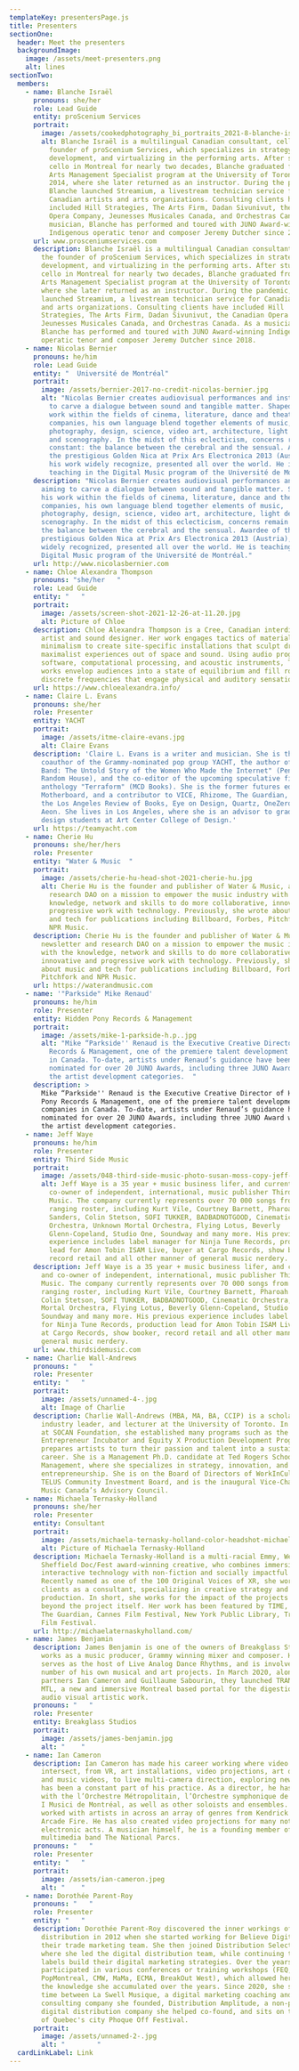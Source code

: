 ```yaml
---
templateKey: presentersPage.js
title: Presenters
sectionOne:
  header: Meet the presenters
  backgroundImage:
    image: /assets/meet-presenters.png
    alt: lines
sectionTwo:
  members:
    - name: Blanche Israël
      pronouns: she/her
      role: Lead Guide
      entity: proScenium Services
      portrait:
        image: /assets/cookedphotography_bi_portraits_2021-8-blanche-israël.jpg
        alt: Blanche Israël is a multilingual Canadian consultant, cellist, and the
          founder of proScenium Services, which specializes in strategy,
          development, and virtualizing in the performing arts. After studying
          cello in Montreal for nearly two decades, Blanche graduated from the
          Arts Management Specialist program at the University of Toronto in
          2014, where she later returned as an instructor. During the pandemic,
          Blanche launched Streamium, a livestream technician service for
          Canadian artists and arts organizations. Consulting clients have
          included Hill Strategies, The Arts Firm, Dadan Sivunivut, the Canadian
          Opera Company, Jeunesses Musicales Canada, and Orchestras Canada. As a
          musician, Blanche has performed and toured with JUNO Award-winning
          Indigenous operatic tenor and composer Jeremy Dutcher since 2018.
      url: www.prosceniumservices.com
      description: Blanche Israël is a multilingual Canadian consultant, cellist, and
        the founder of proScenium Services, which specializes in strategy,
        development, and virtualizing in the performing arts. After studying
        cello in Montreal for nearly two decades, Blanche graduated from the
        Arts Management Specialist program at the University of Toronto in 2014,
        where she later returned as an instructor. During the pandemic, Blanche
        launched Streamium, a livestream technician service for Canadian artists
        and arts organizations. Consulting clients have included Hill
        Strategies, The Arts Firm, Dadan Sivunivut, the Canadian Opera Company,
        Jeunesses Musicales Canada, and Orchestras Canada. As a musician,
        Blanche has performed and toured with JUNO Award-winning Indigenous
        operatic tenor and composer Jeremy Dutcher since 2018.
    - name: Nicolas Bernier
      pronouns: he/him
      role: Lead Guide
      entity: "  Université de Montréal"
      portrait:
        image: /assets/bernier-2017-no-credit-nicolas-bernier.jpg
        alt: "Nicolas Bernier creates audiovisual performances and installations aiming
          to carve a dialogue between sound and tangible matter. Shaped by his
          work within the fields of cinema, literature, dance and theatre
          companies, his own language blend together elements of music,
          photography, design, science, video art, architecture, light design
          and scenography. In the midst of this eclecticism, concerns remain
          constant: the balance between the cerebral and the sensual. Awardee of
          the prestigious Golden Nica at Prix Ars Electronica 2013 (Austria),
          his work widely recognize, presented all over the world. He is
          teaching in the Digital Music program of the Université de Montréal."
      description: "Nicolas Bernier creates audiovisual performances and installations
        aiming to carve a dialogue between sound and tangible matter. Shaped by
        his work within the fields of cinema, literature, dance and theatre
        companies, his own language blend together elements of music,
        photography, design, science, video art, architecture, light design and
        scenography. In the midst of this eclecticism, concerns remain constant:
        the balance between the cerebral and the sensual. Awardee of the
        prestigious Golden Nica at Prix Ars Electronica 2013 (Austria), his work
        widely recognized, presented all over the world. He is teaching in the
        Digital Music program of the Université de Montréal."
      url: http://www.nicolasbernier.com
    - name: Chloe Alexandra Thompson
      pronouns: "she/her   "
      role: Lead Guide
      entity: "   "
      portrait:
        image: /assets/screen-shot-2021-12-26-at-11.20.jpg
        alt: Picture of Chloe
      description: Chloe Alexandra Thompson is a Cree, Canadian interdisciplinary
        artist and sound designer. Her work engages tactics of material
        minimalism to create site-specific installations that sculpt droning,
        maximalist experiences out of space and sound. Using audio programming
        software, computational processing, and acoustic instruments, Thompson’s
        works envelop audiences into a state of equilibrium and fill rooms with
        discrete frequencies that engage physical and auditory sensation.
      url: https://www.chloealexandra.info/
    - name: Claire L. Evans
      pronouns: she/her
      role: Presenter
      entity: YACHT
      portrait:
        image: /assets/itme-claire-evans.jpg
        alt: Claire Evans
      description: 'Claire L. Evans is a writer and musician. She is the singer and
        coauthor of the Grammy-nominated pop group YACHT, the author of "Broad
        Band: The Untold Story of the Women Who Made the Internet" (Penguin
        Random House), and the co-editor of the upcoming speculative fiction
        anthology "Terraform" (MCD Books). She is the former futures editor of
        Motherboard, and a contributor to VICE, Rhizome, The Guardian, WIRED,
        the Los Angeles Review of Books, Eye on Design, Quartz, OneZero, and
        Aeon. She lives in Los Angeles, where she is an advisor to graduate
        design students at Art Center College of Design.'
      url: https://teamyacht.com
    - name: Cherie Hu
      pronouns: she/her/hers
      role: Presenter
      entity: "Water & Music  "
      portrait:
        image: /assets/cherie-hu-head-shot-2021-cherie-hu.jpg
        alt: Cherie Hu is the founder and publisher of Water & Music, a newsletter and
          research DAO on a mission to empower the music industry with the
          knowledge, network and skills to do more collaborative, innovative and
          progressive work with technology. Previously, she wrote about music
          and tech for publications including Billboard, Forbes, Pitchfork and
          NPR Music.
      description: Cherie Hu is the founder and publisher of Water & Music, a
        newsletter and research DAO on a mission to empower the music industry
        with the knowledge, network and skills to do more collaborative,
        innovative and progressive work with technology. Previously, she wrote
        about music and tech for publications including Billboard, Forbes,
        Pitchfork and NPR Music.
      url: https://waterandmusic.com
    - name: '"Parkside" Mike Renaud'
      pronouns: he/him
      role: Presenter
      entity: Hidden Pony Records & Management
      portrait:
        image: /assets/mike-1-parkside-h.p..jpg
        alt: "Mike “Parkside'' Renaud is the Executive Creative Director of Hidden Pony
          Records & Management, one of the premiere talent development companies
          in Canada. To-date, artists under Renaud’s guidance have been
          nominated for over 20 JUNO Awards, including three JUNO Award wins in
          the artist development categories.  "
      description: >
        Mike “Parkside'' Renaud is the Executive Creative Director of Hidden
        Pony Records & Management, one of the premiere talent development
        companies in Canada. To-date, artists under Renaud’s guidance have been
        nominated for over 20 JUNO Awards, including three JUNO Award wins in
        the artist development categories.
    - name: Jeff Waye
      pronouns: he/him
      role: Presenter
      entity: Third Side Music
      portrait:
        image: /assets/048-third-side-music-photo-susan-moss-copy-jeff-waye.jpg
        alt: Jeff Waye is a 35 year + music business lifer, and currently C.O.O and
          co-owner of independent, international, music publisher Third Side
          Music. The company currently represents over 70 000 songs from a wide
          ranging roster, including Kurt Vile, Courtney Barnett, Pharoah
          Sanders, Colin Stetson, SOFI TUKKER, BADBADNOTGOOD, Cinematic
          Orchestra, Unknown Mortal Orchestra, Flying Lotus, Beverly
          Glenn-Copeland, Studio One, Soundway and many more. His previous
          experience includes label manager for Ninja Tune Records, production
          lead for Amon Tobin ISAM Live, buyer at Cargo Records, show booker,
          record retail and all other manner of general music nerdery.
      description: Jeff Waye is a 35 year + music business lifer, and currently C.O.O
        and co-owner of independent, international, music publisher Third Side
        Music. The company currently represents over 70 000 songs from a wide
        ranging roster, including Kurt Vile, Courtney Barnett, Pharoah Sanders,
        Colin Stetson, SOFI TUKKER, BADBADNOTGOOD, Cinematic Orchestra, Unknown
        Mortal Orchestra, Flying Lotus, Beverly Glenn-Copeland, Studio One,
        Soundway and many more. His previous experience includes label manager
        for Ninja Tune Records, production lead for Amon Tobin ISAM Live, buyer
        at Cargo Records, show booker, record retail and all other manner of
        general music nerdery.
      url: www.thirdsidemusic.com
    - name: Charlie Wall-Andrews
      pronouns: "   "
      role: Presenter
      entity: "   "
      portrait:
        image: /assets/unnamed-4-.jpg
        alt: Image of Charlie
      description: Charlie Wall-Andrews (MBA, MA, BA, CCIP) is a scholar, music
        industry leader, and lecturer at the University of Toronto. In her role
        at SOCAN Foundation, she established many programs such as the Creative
        Entrepreneur Incubator and Equity X Production Development Program which
        prepares artists to turn their passion and talent into a sustainable
        career. She is a Management Ph.D. candidate at Ted Rogers School of
        Management, where she specializes in strategy, innovation, and
        entrepreneurship. She is on the Board of Directors of WorkInCulture, and
        TELUS Community Investment Board, and is the inaugural Vice-Chair of
        Music Canada’s Advisory Council.
    - name: Michaela Ternasky-Holland
      pronouns: she/her
      role: Presenter
      entity: Consultant
      portrait:
        image: /assets/michaela-ternasky-holland-color-headshot-michaela-ternasky-holland.jpg
        alt: Picture of Michaela Ternasky-Holland
      description: Michaela Ternasky-Holland is a multi-racial Emmy, Webby, and
        Sheffield Doc/Fest award-winning creative, who combines immersive and
        interactive technology with non-fiction and socially impactful stories.
        Recently named as one of the 100 Original Voices of XR, she works with
        clients as a consultant, specializing in creative strategy and impact
        production. In short, she works for the impact of the projects to move
        beyond the project itself. Her work has been featured by TIME, Forbes,
        The Guardian, Cannes Film Festival, New York Public Library, Tribeca
        Film Festival.
      url: http://michaelaternaskyholland.com/
    - name: James Benjamin
      description: James Benjamin is one of the owners of Breakglass Studios, where he
        works as a music producer, Grammy winning mixer and composer. He also
        serves as the host of Live Analog Dance Rhythms, and is involved in a
        number of his own musical and art projects. In March 2020, alongside
        partners Ian Cameron and Guillaume Sabourin, they launched TRANSMISSION
        MTL, a new and immersive Montreal based portal for the digestion of
        audio visual artistic work.
      pronouns: "   "
      role: Presenter
      entity: Breakglass Studios
      portrait:
        image: /assets/james-benjamin.jpg
        alt: "    "
    - name: Ian Cameron
      description: Ian Cameron has made his career working where video and music
        intersect, from VR, art installations, video projections, art direction,
        and music videos, to live multi-camera direction, exploring new media
        has been a constant part of his practice. As a director, he has worked
        with the l’Orchestre Métropolitain, l’Orchestre symphonique de Montréal,
        I Musici de Montréal, as well as other soloists and ensembles. Ian has
        worked with artists in across an array of genres from Kendrick Lamar to
        Arcade Fire. He has also created video projections for many notable
        electronic acts. A musician himself, he is a founding member of
        multimedia band The National Parcs.
      pronouns: "   "
      role: Presenter
      entity: "   "
      portrait:
        image: /assets/ian-cameron.jpeg
        alt: "    "
    - name: Dorothée Parent-Roy
      pronouns: "   "
      role: Presenter
      entity: "   "
      description: Dorothée Parent-Roy discovered the inner workings of digital
        distribution in 2012 when she started working for Believe Digital within
        their trade marketing team. She then joined Distribution Select in 2017,
        where she led the digital distribution team, while continuing to help
        labels build their digital marketing strategies. Over the years, she
        participated in various conferences or training workshops (FEQ,
        PopMontreal, CMW, MaMa, ECMA, BreakOut West), which allowed her to share
        the knowledge she accumulated over the years. Since 2020, she spends her
        time between La Swell Musique, a digital marketing coaching and
        consulting company she founded, Distribution Amplitude, a non-profit
        digital distribution company she helped co-found, and sits on the board
        of Quebec's city Phoque Off Festival.
      portrait:
        image: /assets/unnamed-2-.jpg
        alt: "        "
  cardLinkLabel: Link
---
```

